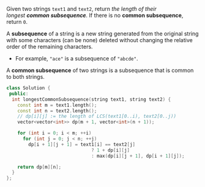 Given two strings `text1` and `text2`, return _the length of their longest **common subsequence**._ If there is no **common subsequence**, return `0`.

A **subsequence** of a string is a new string generated from the original string with some characters (can be none) deleted without changing the relative order of the remaining characters.

- For example, `"ace"` is a subsequence of `"abcde"`.

A **common subsequence** of two strings is a subsequence that is common to both strings.

```cpp
class Solution {
 public:
  int longestCommonSubsequence(string text1, string text2) {
    const int m = text1.length();
    const int n = text2.length();
    // dp[i][j] := the length of LCS(text1[0..i), text2[0..j))
    vector<vector<int>> dp(m + 1, vector<int>(n + 1));

    for (int i = 0; i < m; ++i)
      for (int j = 0; j < n; ++j)
        dp[i + 1][j + 1] = text1[i] == text2[j]
                               ? 1 + dp[i][j]
                               : max(dp[i][j + 1], dp[i + 1][j]);

    return dp[m][n];
  }
};
```
